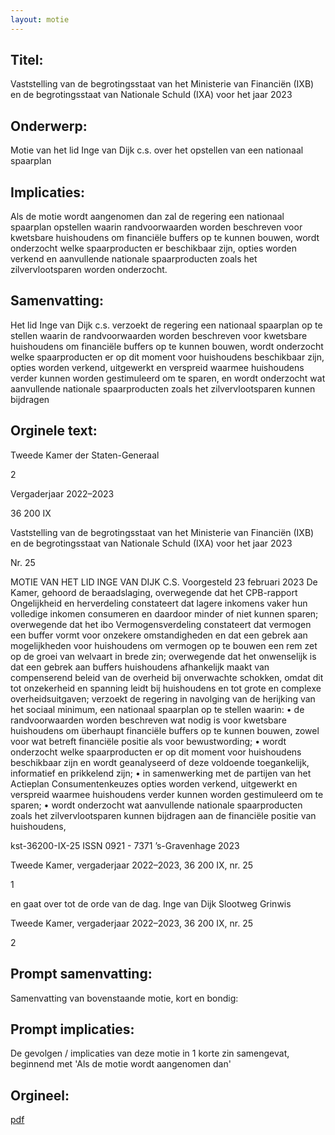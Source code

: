 ```yaml
---
layout: motie
---
```

## Titel:
Vaststelling van de begrotingsstaat van het Ministerie van Financiën (IXB) en de begrotingsstaat van Nationale Schuld (IXA) voor het jaar 2023
## Onderwerp:
Motie van het lid Inge van Dijk c.s. over het opstellen van een nationaal spaarplan
## Implicaties:

Als de motie wordt aangenomen dan zal de regering een nationaal spaarplan opstellen waarin randvoorwaarden worden beschreven voor kwetsbare huishoudens om financiële buffers op te kunnen bouwen, wordt onderzocht welke spaarproducten er beschikbaar zijn, opties worden verkend en aanvullende nationale spaarproducten zoals het zilvervlootsparen worden onderzocht.
## Samenvatting:

Het lid Inge van Dijk c.s. verzoekt de regering een nationaal spaarplan op te stellen waarin de randvoorwaarden worden beschreven voor kwetsbare huishoudens om financiële buffers op te kunnen bouwen, wordt onderzocht welke spaarproducten er op dit moment voor huishoudens beschikbaar zijn, opties worden verkend, uitgewerkt en verspreid waarmee huishoudens verder kunnen worden gestimuleerd om te sparen, en wordt onderzocht wat aanvullende nationale spaarproducten zoals het zilvervlootsparen kunnen bijdragen
## Orginele text:


Tweede Kamer der Staten-Generaal

2

Vergaderjaar 2022–2023

36 200 IX

Vaststelling van de begrotingsstaat van het
Ministerie van Financiën (IXB) en de
begrotingsstaat van Nationale Schuld (IXA) voor
het jaar 2023

Nr. 25

MOTIE VAN HET LID INGE VAN DIJK C.S.
Voorgesteld 23 februari 2023
De Kamer,
gehoord de beraadslaging,
overwegende dat het CPB-rapport Ongelijkheid en herverdeling constateert dat lagere inkomens vaker hun volledige inkomen consumeren en
daardoor minder of niet kunnen sparen;
overwegende dat het ibo Vermogensverdeling constateert dat vermogen
een buffer vormt voor onzekere omstandigheden en dat een gebrek aan
mogelijkheden voor huishoudens om vermogen op te bouwen een rem
zet op de groei van welvaart in brede zin;
overwegende dat het onwenselijk is dat een gebrek aan buffers
huishoudens afhankelijk maakt van compenserend beleid van de overheid
bij onverwachte schokken, omdat dit tot onzekerheid en spanning leidt bij
huishoudens en tot grote en complexe overheidsuitgaven;
verzoekt de regering in navolging van de herijking van het sociaal
minimum, een nationaal spaarplan op te stellen waarin:
• de randvoorwaarden worden beschreven wat nodig is voor kwetsbare
huishoudens om überhaupt financiële buffers op te kunnen bouwen,
zowel voor wat betreft financiële positie als voor bewustwording;
• wordt onderzocht welke spaarproducten er op dit moment voor
huishoudens beschikbaar zijn en wordt geanalyseerd of deze voldoende toegankelijk, informatief en prikkelend zijn;
• in samenwerking met de partijen van het Actieplan Consumentenkeuzes opties worden verkend, uitgewerkt en verspreid waarmee
huishoudens verder kunnen worden gestimuleerd om te sparen;
• wordt onderzocht wat aanvullende nationale spaarproducten zoals het
zilvervlootsparen kunnen bijdragen aan de financiële positie van
huishoudens,

kst-36200-IX-25
ISSN 0921 - 7371
’s-Gravenhage 2023

Tweede Kamer, vergaderjaar 2022–2023, 36 200 IX, nr. 25

1



en gaat over tot de orde van de dag.
Inge van Dijk
Slootweg
Grinwis

Tweede Kamer, vergaderjaar 2022–2023, 36 200 IX, nr. 25

2


## Prompt samenvatting:
Samenvatting van bovenstaande motie, kort en bondig:


## Prompt implicaties:
De gevolgen / implicaties van deze motie in 1 korte zin samengevat, beginnend met 'Als de motie wordt aangenomen dan' 

## Orgineel:
[pdf](https://gegevensmagazijn.tweedekamer.nl/OData/v4/2.0/Document(bf1cae84-d57a-40ad-b7be-580c7fe61ce6)/resource)
